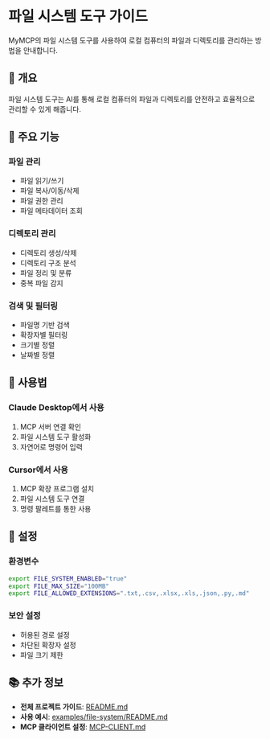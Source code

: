 # 파일 시스템 도구 가이드

MyMCP의 파일 시스템 도구를 사용하여 로컬 컴퓨터의 파일과 디렉토리를 관리하는 방법을 안내합니다.

## 🎯 개요

파일 시스템 도구는 AI를 통해 로컬 컴퓨터의 파일과 디렉토리를 안전하고 효율적으로 관리할 수 있게 해줍니다.

## 🚀 주요 기능

### **파일 관리**
- 파일 읽기/쓰기
- 파일 복사/이동/삭제
- 파일 권한 관리
- 파일 메타데이터 조회

### **디렉토리 관리**
- 디렉토리 생성/삭제
- 디렉토리 구조 분석
- 파일 정리 및 분류
- 중복 파일 감지

### **검색 및 필터링**
- 파일명 기반 검색
- 확장자별 필터링
- 크기별 정렬
- 날짜별 정렬

## 📖 사용법

### **Claude Desktop에서 사용**
1. MCP 서버 연결 확인
2. 파일 시스템 도구 활성화
3. 자연어로 명령어 입력

### **Cursor에서 사용**
1. MCP 확장 프로그램 설치
2. 파일 시스템 도구 연결
3. 명령 팔레트를 통한 사용

## 🔧 설정

### **환경변수**
```bash
export FILE_SYSTEM_ENABLED="true"
export FILE_MAX_SIZE="100MB"
export FILE_ALLOWED_EXTENSIONS=".txt,.csv,.xlsx,.xls,.json,.py,.md"
```

### **보안 설정**
- 허용된 경로 설정
- 차단된 확장자 설정
- 파일 크기 제한

## 📚 추가 정보

- **전체 프로젝트 가이드**: [README.md](../../README.md)
- **사용 예시**: [examples/file-system/README.md](../../examples/file-system/README.md)
- **MCP 클라이언트 설정**: [MCP-CLIENT.md](../setup/MCP-CLIENT.md)
